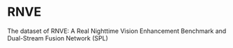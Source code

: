 # RNVE
The dataset of RNVE: A Real Nighttime Vision Enhancement Benchmark and Dual-Stream Fusion Network (SPL)
